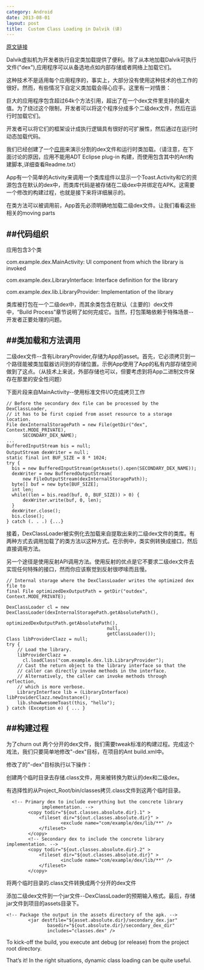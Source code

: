 ```yaml
---
category: Android
date: 2013-08-01
layout: post
title:  Custom Class Loading in Dalvik (译)
---
```


[原文链接](http://android-developers.blogspot.com/2011/07/custom-class-loading-in-dalvik.html)

Dalvik虚拟机为开发者执行自定类加载提供了便利。除了从本地加载Dalvik可执行文件("dex"),应用程序可以从备选地点如内部存储或者网络上加载它们。

这种技术不是适用每个应用程序的，事实上，大部分没有使用这种技术的也工作的很好。然而，有些情况下自定义类加载会得心应手。这里有一对情景：

巨大的应用程序包含超过64k个方法引用，超出了在一个dex文件里支持的最大值。为了绕过这个限制，开发者可以将这个程序分成多个二级dex文件，然后在运行时加载它们。

开发者可以将它们的框架设计成执行逻辑具有很好的可扩展性，然后通过在运行时动态加载代码。

我们已经创建了一个[应用](https://code.google.com/p/android-custom-class-loading-sample/)来演示分割的dex文件和运行时类加载。（请注意，在下面讨论的原因，应用不能用ADT Eclipse plug-in 构建，而使用包含其中的Ant构建脚本,详细查看Readme.txt）

App有一个简单的Activity来调用一个类库组件以显示一个Toast.Activity和它的资源包含在默认的dex中，而类库代码是被存储在二级dex中并绑定在APK。这需要一个修改的构建过程，也就是接下来将详细展示的。

在类方法可以被调用前，App首先必须明确地加载二级dex文件。让我们看看这些相关的moving parts

##代码组织
---

应用包含3个类

com.example.dex.MainActivity: UI component from which the library is invoked

com.example.dex.LibraryInterface: Interface definition for the library

com.example.dex.lib.LibraryProvider: Implementation of the library

类库被打包在一个二级dex中，而其余类包含在默认（主要的）dex文件中，“Build Process”章节说明了如何完成它。当然，打包策略依赖于特殊场景--开发者正要处理的问题。

##类加载和方法调用
---

二级dex文件--含有LibraryProvider,存储为App的asset。首先，它必须拷贝到一个路径能被类加载器访问到的存储位置。示例App使用了App的私有内部存储空间做到了这点。（从技术上来说，外部存储也可以，但要考虑到将App二进制文件保存在那里的安全性问题）

下面片段来自MainActivity--使用标准文件I/O完成拷贝工作

	// Before the secondary dex file can be processed by the DexClassLoader,
  	// it has to be first copied from asset resource to a storage location.
  	File dexInternalStoragePath = new File(getDir("dex", Context.MODE_PRIVATE),
          SECONDARY_DEX_NAME);
  	...
  	BufferedInputStream bis = null;
  	OutputStream dexWriter = null；
  	static final int BUF_SIZE = 8 * 1024;
  	try {
      bis = new BufferedInputStream(getAssets().open(SECONDARY_DEX_NAME));
      dexWriter = new BufferedOutputStream(
          new FileOutputStream(dexInternalStoragePath));
      byte[] buf = new byte[BUF_SIZE];
      int len;
      while((len = bis.read(buf, 0, BUF_SIZE)) > 0) {
          dexWriter.write(buf, 0, len);
      }
      dexWriter.close();
      bis.close();
  	} catch (. . .) {...}

接着，DexClassLoader被实例化去加载来自提取出来的二级dex文件的类库。有两种方式去调用加载了的类方法以这种方式。在示例中，类实例转换成接口，然后直接调用方法。

另一个途径是使用反射API调用方法。使用反射的优点是它不要求二级dex文件去实现任何特殊的接口，然而你应该察觉到反射很啰嗦而且慢。


  	// Internal storage where the DexClassLoader writes the optimized dex file to
  	final File optimizedDexOutputPath = getDir("outdex", Context.MODE_PRIVATE);

  	DexClassLoader cl = new DexClassLoader(dexInternalStoragePath.getAbsolutePath(),
                                         optimizedDexOutputPath.getAbsolutePath(),
                                         null,
                                         getClassLoader());
  	Class libProviderClazz = null;
  	try {
      	// Load the library.
      	libProviderClazz =
          cl.loadClass("com.example.dex.lib.LibraryProvider");
      	// Cast the return object to the library interface so that the
      	// caller can directly invoke methods in the interface.
      	// Alternatively, the caller can invoke methods through reflection,
      	// which is more verbose.
      	LibraryInterface lib = (LibraryInterface) libProviderClazz.newInstance();
      	lib.showAwesomeToast(this, "hello");
  	} catch (Exception e) { ... }

##构建过程
---

为了churn out 两个分开的dex文件，我们需要tweak标准的构建过程。完成这个戏法，我们只要简单地修改"-dex"目标，在项目的Ant build.xml中。

修改了的"-dex"目标执行以下操作：

创建两个临时目录去存储.class文件，用来被转换为默认的dex和二级dex。

有选择性的从Project_Root/bin/classes拷贝.class文件到这两个临时目录。

      <!-- Primary dex to include everything but the concrete library
                 implementation. -->
            <copy todir="${out.classes.absolute.dir}.1" >
                <fileset dir="${out.classes.absolute.dir}" >
                        <exclude name="com/example/dex/lib/**" />
                </fileset>
            </copy>
            <!-- Secondary dex to include the concrete library implementation. -->
            <copy todir="${out.classes.absolute.dir}.2" >
                <fileset dir="${out.classes.absolute.dir}" >
                        <include name="com/example/dex/lib/**" />
                </fileset>
            </copy>     

将两个临时目录的.class文件转换成两个分开的dex文件

添加二级dex文件到一个jar文件--DexClassLoader的预期输入格式。最后，存储jar文件到项目的assets目录下。


    <!-- Package the output in the assets directory of the apk. -->
            <jar destfile="${asset.absolute.dir}/secondary_dex.jar"
                   basedir="${out.absolute.dir}/secondary_dex_dir"
                   includes="classes.dex" />


To kick-off the build, you execute ant debug (or release) from the project root directory.

That’s it! In the right situations, dynamic class loading can be quite useful.
